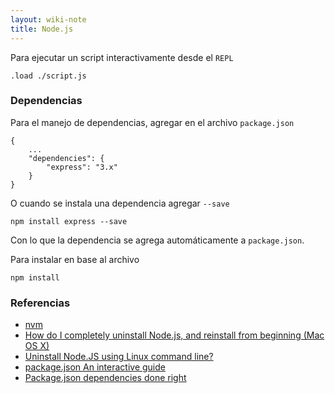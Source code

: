 ```yaml
---
layout: wiki-note
title: Node.js
---
```


Para ejecutar un script interactivamente desde el `REPL`

    .load ./script.js

### Dependencias

Para el manejo de dependencias, agregar en el archivo `package.json`

    {
        ...
        "dependencies": {
            "express": "3.x"
        }
    }

O cuando se instala una dependencia agregar `--save`

    npm install express --save

Con lo que la dependencia se agrega automáticamente a `package.json`.

Para instalar en base al archivo

    npm install

### Referencias

* [nvm](https://github.com/creationix/nvm)  
* [How do I completely uninstall Node.js, and reinstall from beginning (Mac OS X)](http://stackoverflow.com/questions/11177954/how-do-i-completely-uninstall-node-js-and-reinstall-from-beginning-mac-os-x)  
* [Uninstall Node.JS using Linux command line?](http://stackoverflow.com/questions/5650169/uninstall-node-js-using-linux-command-line)  
* [package.json An interactive guide](http://package.json.nodejitsu.com/)  
* [Package.json dependencies done right](http://blog.nodejitsu.com/package-dependencies-done-right)  
